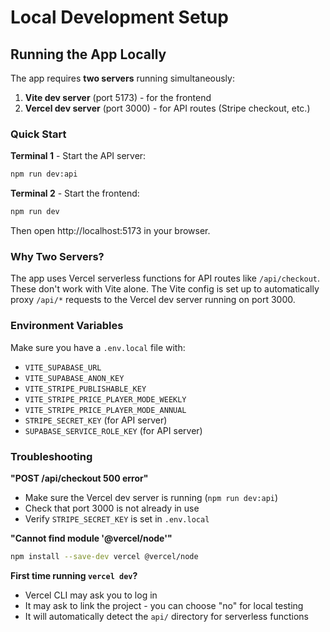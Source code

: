 # Local Development Setup

## Running the App Locally

The app requires **two servers** running simultaneously:
1. **Vite dev server** (port 5173) - for the frontend
2. **Vercel dev server** (port 3000) - for API routes (Stripe checkout, etc.)

### Quick Start

**Terminal 1** - Start the API server:
```bash
npm run dev:api
```

**Terminal 2** - Start the frontend:
```bash
npm run dev
```

Then open http://localhost:5173 in your browser.

### Why Two Servers?

The app uses Vercel serverless functions for API routes like `/api/checkout`. These don't work with Vite alone. The Vite config is set up to automatically proxy `/api/*` requests to the Vercel dev server running on port 3000.

### Environment Variables

Make sure you have a `.env.local` file with:
- `VITE_SUPABASE_URL`
- `VITE_SUPABASE_ANON_KEY`
- `VITE_STRIPE_PUBLISHABLE_KEY`
- `VITE_STRIPE_PRICE_PLAYER_MODE_WEEKLY`
- `VITE_STRIPE_PRICE_PLAYER_MODE_ANNUAL`
- `STRIPE_SECRET_KEY` (for API server)
- `SUPABASE_SERVICE_ROLE_KEY` (for API server)

### Troubleshooting

**"POST /api/checkout 500 error"**
- Make sure the Vercel dev server is running (`npm run dev:api`)
- Check that port 3000 is not already in use
- Verify `STRIPE_SECRET_KEY` is set in `.env.local`

**"Cannot find module '@vercel/node'"**
```bash
npm install --save-dev vercel @vercel/node
```

**First time running `vercel dev`?**
- Vercel CLI may ask you to log in
- It may ask to link the project - you can choose "no" for local testing
- It will automatically detect the `api/` directory for serverless functions


